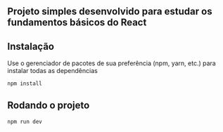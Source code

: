## Projeto simples desenvolvido para estudar os fundamentos básicos do React

## Instalação

Use o gerenciador de pacotes de sua preferência (npm, yarn, etc.) para instalar todas as dependências

```bash
npm install
```

## Rodando o projeto

```bash
npm run dev
```
